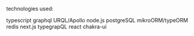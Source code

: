 technologies used:

typescript 
graphql 
URQL/Apollo
node.js 
postgreSQL
mikroORM/typeORM
redis
next.js 
typegrapQL
react
chakra-ui 